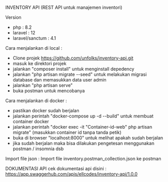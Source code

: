 INVENTORY API
(REST API untuk manajemen inventori)

Version
- php : 8.2
- laravel : 12
- laravel/sanctum : 4.1

Cara menjalankan di local :
- Clone projek https://github.com/unfolks/inventory-api.git
- masuk ke direktori projek
- jalankan "composer install" untuk menginstall depedency
- jalankan "php artisan migrate --seed" untuk melakukan migrasi database dan memasukkan data user admin
- jalankan "php artisan serve"
- buka postman untuk mencobanya

Cara menjalankan di docker :
- pastikan docker sudah berjalan
- jalankan perintah "docker-compose up -d --build" untuk membuat container docker
- jalankan perintah "docker exec -it "Container-id-web" php artisan migrate" (masukkan container id tanpa tanda petik)
- buka di browser "localhost:8000" untuk melihat apakah sudah berjalan
- jika sudah berjalan maka bisa dilakukan pengetesan menggunakan postman / insomnia dsb

Import file json : 
Import file inventory.postman_collection.json ke postman

DOKUMENTASI API
cek dokumentasi api disini :
https://app.swaggerhub.com/apis/ellcodes/inventory-api/1.0.0
